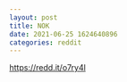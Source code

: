 ```yaml
--- 
layout: post 
title: NOK 
date: 2021-06-25 1624640896 
categories: reddit 
--- 
```

https://redd.it/o7ry4l